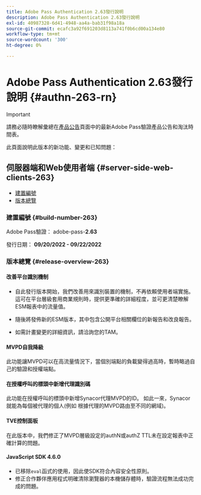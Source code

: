 ```yaml
---
title: Adobe Pass Authentication 2.63發行說明
description: Adobe Pass Authentication 2.63發行說明
exl-id: 40987328-6d41-4948-aa4a-bab31f98a18a
source-git-commit: ecafc3a92f691203d8113a741f0b6cd00a134e80
workflow-type: tm+mt
source-wordcount: '300'
ht-degree: 0%

---
```


# Adobe Pass Authentication 2.63發行說明 {#authn-263-rn}

>[!IMPORTANT]
>
> 請務必隨時瞭解彙總在[產品公告](/help/authentication/product-announcements.md)頁面中的最新Adobe Pass驗證產品公告和淘汰時間表。

此頁面說明此版本的新功能、變更和已知問題：

## 伺服器端和Web使用者端 {#server-side-web-clients-263}

* [建置編號](#build-number-263)
* [版本總覽](#release-overview-263)

### 建置編號 {#build-number-263}

Adobe Pass驗證： adobe-pass-**2.63**

發行日期： **09/20/2022 - 09/22/2022**

### 版本總覽 {#release-overview-263}

#### 改善平台識別機制

* 自此發行版本開始，我們改善用來識別裝置的機制，不再依賴使用者端實施。 這可在平台層級套用商業規則時，提供更準確的詳細程度，並可更清楚瞭解ESM報表中的流量值。

* 隨後將發佈新的ESM版本，其中包含公開平台相關欄位的新報告和改良報告。

* 如需計畫變更的詳細資訊，請洽詢您的TAM。

#### MVPD自我降級

此功能讓MVPD可以在高流量情況下，當個別端點的負載變得過高時，暫時略過自己的驗證和授權端點。

#### 在授權呼叫的標頭中新增代理識別碼

此功能在授權呼叫的標頭中新增Synacor代理MVPD的ID。 如此一來，Synacor就能為每個被代理的個人(例如 根據代理的MVPD路由至不同的網域)。

#### TVE控制面板

在此版本中，我們修正了MVPD層級設定的authN或authZ TTL未在設定報表中正確計算的問題。

#### JavaScript SDK 4.6.0

* 已移除`eval`函式的使用，因此使SDK符合內容安全性原則。
* 修正合作夥伴應用程式明確清除瀏覽器的本機儲存體時，驗證流程無法成功完成的問題。

